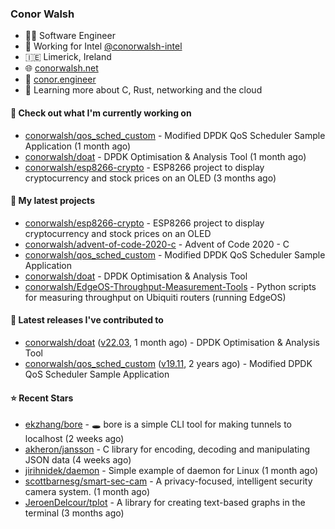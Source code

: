 ### Conor Walsh
- 👷‍♂️ Software Engineer
- 🏢 Working for Intel [@conorwalsh-intel](https://github.com/conorwalsh-intel)
- 🇮🇪 Limerick, Ireland
- 🌐 [conorwalsh.net](https://conorwalsh.net)
- 📙 [conor.engineer](https://conor.engineer)
- 🌱 Learning more about C, Rust, networking and the cloud

#### 🔨 Check out what I'm currently working on

- [conorwalsh/qos_sched_custom](https://github.com/conorwalsh/qos_sched_custom) - Modified DPDK QoS Scheduler Sample Application (1 month ago)
- [conorwalsh/doat](https://github.com/conorwalsh/doat) - DPDK Optimisation &amp; Analysis Tool (1 month ago)
- [conorwalsh/esp8266-crypto](https://github.com/conorwalsh/esp8266-crypto) - ESP8266 project to display cryptocurrency and stock prices on an OLED (3 months ago)

#### 🌱 My latest projects

- [conorwalsh/esp8266-crypto](https://github.com/conorwalsh/esp8266-crypto) - ESP8266 project to display cryptocurrency and stock prices on an OLED
- [conorwalsh/advent-of-code-2020-c](https://github.com/conorwalsh/advent-of-code-2020-c) - Advent of Code 2020 - C
- [conorwalsh/qos_sched_custom](https://github.com/conorwalsh/qos_sched_custom) - Modified DPDK QoS Scheduler Sample Application
- [conorwalsh/doat](https://github.com/conorwalsh/doat) - DPDK Optimisation &amp; Analysis Tool
- [conorwalsh/EdgeOS-Throughput-Measurement-Tools](https://github.com/conorwalsh/EdgeOS-Throughput-Measurement-Tools) - Python scripts for measuring throughput on Ubiquiti routers (running EdgeOS)

#### 🔭 Latest releases I've contributed to

- [conorwalsh/doat](https://github.com/conorwalsh/doat) ([v22.03](https://github.com/conorwalsh/doat/releases/tag/v22.03), 1 month ago) - DPDK Optimisation &amp; Analysis Tool
- [conorwalsh/qos_sched_custom](https://github.com/conorwalsh/qos_sched_custom) ([v19.11](https://github.com/conorwalsh/qos_sched_custom/releases/tag/v19.11), 2 years ago) - Modified DPDK QoS Scheduler Sample Application

#### ⭐ Recent Stars

- [ekzhang/bore](https://github.com/ekzhang/bore) - 🕳 bore is a simple CLI tool for making tunnels to localhost (2 weeks ago)
- [akheron/jansson](https://github.com/akheron/jansson) - C library for encoding, decoding and manipulating JSON data (4 weeks ago)
- [jirihnidek/daemon](https://github.com/jirihnidek/daemon) - Simple example of daemon for Linux (1 month ago)
- [scottbarnesg/smart-sec-cam](https://github.com/scottbarnesg/smart-sec-cam) - A privacy-focused, intelligent security camera system. (1 month ago)
- [JeroenDelcour/tplot](https://github.com/JeroenDelcour/tplot) - A library for creating text-based graphs in the terminal (3 months ago)
